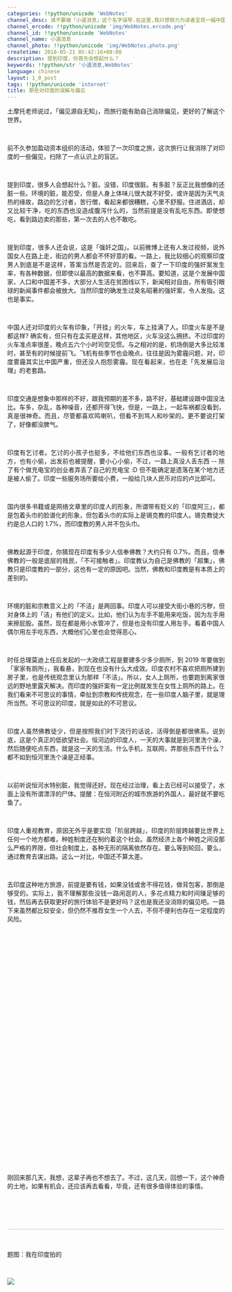 ```yaml
---
categories: !!python/unicode 'WebNotes'
channel_desc: 请不要被「小道消息」这个名字误导.在这里,我只想努力为读者呈现一幅中国互联网的清明上河图.
channel_ercode: !!python/unicode 'img/WebNotes.ercode.png'
channel_id: !!python/unicode 'WebNotes'
channel_name: 小道消息
channel_photo: !!python/unicode 'img/WebNotes.photo.png'
createtime: 2018-05-21 05:42:16+00:00
description: 提到印度，你首先会想起什么？
keywords: !!python/str '小道消息,WebNotes'
language: chinese
layout: 1_0_post
tags: !!python/unicode 'internet'
title: 那些对印度的误解与偏见
---
```

<div class="rich_media_content" id="js_content">
<p>
<span style="text-align: justify;">
          土摩托老师说过，「偏见源自无知」，而旅行能有助自己消除偏见，更好的了解这个世界。
         </span>
<br/>
</p>
<p>
<br/>
</p>
<p style="text-align: justify;">
         前不久参加盈动资本组织的活动，体验了一次印度之旅，这次旅行让我消除了对印度的一些偏见，扫除了一点认识上的盲区。
        </p>
<p>
<br/>
</p>
<p style="text-align: justify;">
         提到印度，很多人会想起什么？脏。没错，印度很脏。有多脏？反正比我想像的还脏一些。环境的脏，能忍受，但是人身上体味儿很大就不好受，或许是因为天气炎热的缘故，路边的乞讨者，苦行僧，看起来都很糟糕，心里不舒服。住进酒店，却又比较干净，吃的东西也没造成腹泻什么的，当然前提是没有乱吃东西。即使想吃，看到路边卖的那些，第一次去的人也不敢吃。
        </p>
<p>
<br/>
</p>
<p style="text-align: justify;">
         提到印度，很多人还会说，这是「强奸之国」。以前微博上还有人发过视频，说外国女人在路上走，街边的男人都会不怀好意的看。一路上，我比较细心的观察印度男人到底是不是这样，答案当然是否定的。回来后，查了一下印度的强奸案发生率，有各种数据，但即使以最高的数据来看，也不算高。要知道，这是个发展中国家，人口和中国差不多，大部分人生活在贫困线以下，新闻相对自由，所有吸引眼球的新闻事件都会被放大。当然印度的确发生过臭名昭著的强奸案，令人发指。这也是事实。
        </p>
<p>
<br/>
</p>
<p style="text-align: justify;">
         中国人还对印度的火车有印象，「开挂」的火车，车上挂满了人。印度火车是不是都这样? 确实有，但只有在孟买是这样，其他地区，火车没这么拥挤。不过印度的火车准点率很差，晚点五六个小时司空见惯。与之相对的是，机场倒是大多比较准时，甚至有的时候提前飞。飞机有些季节也会晚点，往往是因为雾霾问题，对，印度雾霾其实比中国严重，但还没人抱怨雾霾。现在看起来，也在走「先发展后治理」的老套路。
        </p>
<p>
<br/>
</p>
<p style="text-align: justify;">
         印度交通是想象中那样的不好，跟我预期的差不多，路不好，基础建设跟中国没法比。车多，杂乱，各种噪音，还都开得飞快，但是，一路上，一起车祸都没看到，真是很神奇。而且，尽管都喜欢鸣喇叭，但看不到骂人和吵架的。更不要说打架了，好像都没脾气。
        </p>
<p>
<br/>
</p>
<p style="text-align: justify;">
         印度有乞讨者。乞讨的小孩子也挺多，不给他们东西也没事。一般有乞讨者的地方，也有小偷，出发前也被提醒，要小心小偷，不过，一路上真没人丢东西 -- 除了有个做充电宝的创业者弄丢了自己的充电宝 :D 但不能确定是遗落在某个地方还是被人偷了。印度一些服务场所要给小费，一般给几块人民币对应的卢比即可。
        </p>
<p>
<br/>
</p>
<p style="text-align: justify;">
         国内很多书籍或是网络文章里的印度人的形象，所谓带有贬义的「印度阿三」，都是包着头巾的脸谱化的形象，但包着头巾的实际上是锡克教的印度人。锡克教徒大约是总人口的 1.7%，而印度教的男人并不包头巾。
        </p>
<p>
<br/>
</p>
<p style="text-align: justify;">
         佛教起源于印度，你猜现在印度有多少人信奉佛教？大约只有 0.7%。而且，信奉佛教的一般是底层的贱民，「不可接触者」。印度教认为自己是佛教的「超集」，佛教只是印度教的一部分，这也有一定的原因吧。当然，佛教和印度教是有本质上的差别的。
        </p>
<p>
<br/>
</p>
<p style="text-align: justify;">
         环境的脏和宗教意义上的「不洁」是两回事。印度人可以接受大街小巷的污秽，但对身体上的「洁」有他们的定义。比如，他们认为左手不能用来吃饭，因为左手用来擦屁股。虽然，现在都是用小水管冲了，但是也没有印度人用左手。看着中国人偶尔用左手吃东西，大概他们心里也会觉得恶心。
        </p>
<p>
<br/>
</p>
<p style="text-align: justify;">
         时任总理莫迪上任后发起的一大政绩工程是要建多少多少厕所，到 2019 年要做到「家家有厕所」，我看悬，到现在也没有什么大成效。印度农村不喜欢把厕所建到房子里，也是传统观念里认为那样「不洁」。所以，女人上厕所，也要跑到离家很远的野地里露天解决。而印度的强奸案有一定比例就发生在女性上厕所的路上。在我们看来不可思议的事情，牵扯到宗教和传统观念，在一些印度人脑子里，就是理所当然。不可思议的印度，就是如此的不可思议。
        </p>
<p>
<br/>
</p>
<p style="text-align: justify;">
         印度人虽然佛教徒少，但是按照我们时下流行的话说，活得倒是都很佛系。说到底，这是个真正的低欲望社会。恒河边的印度人，一天的大事就是到河里洗个澡，然后随便吃点东西，就是这一天的生活。什么手机，互联网，弄那些东西干什么？都不如到恒河里洗个澡是正经事。
        </p>
<p style="text-align: justify;">
<br/>
</p>
<p style="text-align: justify;">
         以前听说恒河水特别脏，我觉得还好。现在经过治理，看上去已经可以接受了，水面上没有所谓漂浮的尸体。提醒：在恒河附近的城市旅游的外国人，最好就不要吃鱼了。
        </p>
<p>
<br/>
</p>
<p style="text-align: justify;">
         印度人重视教育，原因无外乎是要实现「阶层跨越」，印度的阶层跨越要比世界上任何一个地方都难，种姓制度还在制约着这个社会。虽然经济上各个种姓之间没那么严格的界限，但社会制度上，各种无形的隔离依然存在。要么等到轮回，要么，通过教育去谋出路。这么一对比，中国还不算太差。
        </p>
<p>
<br/>
</p>
<p style="text-align: justify;">
         去印度这种地方旅游，前提是要有钱，如果没钱或舍不得花钱，做背包客，那倒是够受的。实际上，我不理解那些没钱一路闲逛的人，多花点精力和时间赚足够的钱，然后再去获取更好的旅行体验不是更好吗？这也是我还没消除的偏见吧。一路下来虽然都比较安全，但仍然不推荐女生一个人去，不但不便利也存在一定程度的风险。
        </p>
<p>
<span style="color: rgb(51, 51, 51);">
<span class="reply_text" comment-width="" ngcontent-tyg-7="" style="box-sizing: border-box;outline: none;border: none;white-space: pre-wrap;line-height: 22px;color: rgb(51, 51, 51);">
<span class="reply_text" comment-width="" ngcontent-tyg-7="" style="box-sizing: border-box;outline: none;border: none;white-space: pre-wrap;line-height: 22px;color: rgb(51, 51, 51);">
<span style="color: rgb(51, 51, 51);">
<span style="color: rgb(51, 51, 51);">
<span style="color: rgb(51, 51, 51);">
<span style="color: rgb(51, 51, 51);">
<span style="color: rgb(51, 51, 51);">
<span style="color: rgb(51, 51, 51);">
<span class="reply_text" comment-width="" ngcontent-tyg-7="" style="box-sizing: border-box;outline: none;border: none;white-space: pre-wrap;line-height: 22px;color: rgb(51, 51, 51);">
<span style="color: rgb(51, 51, 51);">
<span style="color: rgb(51, 51, 51);">
<span style="color: rgb(51, 51, 51);">
<br/>
</span>
</span>
</span>
</span>
</span>
</span>
</span>
</span>
</span>
</span>
</span>
</span>
</span>
</p>
<p style="text-align: justify;">
         刚回来那几天，我想，这辈子再也不想去了。不过，这几天，回想一下，这个神奇的土地，如果有机会，还应该再去看看，毕竟，还有很多值得体验的事情。
        </p>
<p>
<span style="color:#333333;font-family:Helvetica Neue, Helvetica, Hiragino Sans GB, Microsoft YaHei, 微软雅黑, Arial, sans-serif;">
<span style="caret-color: rgb(51, 51, 51);font-size: 14px;white-space: pre-wrap;background-color: rgb(250, 251, 252);">
<br/>
</span>
</span>
</p>
<hr style="margin-top: 1em;margin-bottom: 1em;white-space: normal;max-width: 100%;font-family: Lato, Helvetica, Arial, freesans, clean, sans-serif;border-right-width: 0px;border-bottom-width: 0px;border-left-width: 0px;border-top-style: solid;border-top-color: rgb(234, 234, 234);height: 1px;color: rgb(51, 51, 51);font-size: 15px;box-sizing: border-box !important;word-wrap: break-word !important;"/>
<p style="white-space: normal;">
<br/>
</p>
<p>
         题图：我在印度拍的
        </p>
<p>
<br/>
</p>
<p>
<img class="" data-copyright="0" data-ratio="1" data-s="300,640" data-src="" data-type="jpeg" data-w="1152" src="{{ '/img/ow5rEn8QGlGpbPtAjlWLg7yxhSGiaw4TZuSlc85IZfjQ2ng4rKgmprqyIANsVgZWTicG2qPrQhIvH1q80AbwcEFA.jpeg' | prepend: site.img | replace: '//','/' }}" style=""/>
</p>
<p>
<br/>
</p>
<p>
<br/>
</p>
<section>
<mpcps class="js_editor_cps" data-appid="wx47b90707741b8fd2" data-categoryid="2" data-color="#fa7834" data-datakey="1526800747187_0.7115995244819789" data-packid="" data-pid="1203554" data-product="%7B%22productData%22%3A%5B%7B%22appid%22%3A%22wx47b90707741b8fd2%22%2C%22book%22%3A%7B%22author%22%3A%5B%5D%7D%2C%22category_id%22%3A2%2C%22commission_ratio%22%3A%223.00%25%22%2C%22has_commission%22%3Atrue%2C%22img_url%22%3A%22https%3A%2F%2Fres.wx.qq.com%2Fproduct_material%2FRmTLxZ1-uzEF23VMVDP-hU0zknzGycDLL0edKPByXI_CPBPBytlvYS8hU2pUjfCR%22%2C%22movie%22%3A%7B%22actor%22%3A%5B%22%E8%89%BE%E7%B1%B3%E8%8E%89%C2%B7%E5%B8%83%E6%9C%97%E7%89%B9%22%2C%22%E7%BA%A6%E7%BF%B0%C2%B7%E5%8D%A1%E6%8B%89%E8%BE%9B%E6%96%AF%E5%9F%BA%22%2C%22%E8%AF%BA%E4%BA%9A%C2%B7%E5%B0%A4%E4%BD%A9%22%5D%2C%22alt_name%22%3A%5B%22%E6%97%A0%E5%A3%B0%E7%BB%9D%E5%A2%83%22%2C%22%E5%99%A4%E7%95%8C%22%2C%22%E9%9D%99%E5%9C%B0%22%5D%2C%22classify%22%3A%5B%22%E5%89%A7%E6%83%85%22%2C%22%E6%81%90%E6%80%96%22%2C%22%E6%83%8A%E6%82%9A%22%5D%2C%22director%22%3A%5B%22%E7%BA%A6%E7%BF%B0%C2%B7%E5%8D%A1%E6%8B%89%E8%BE%9B%E6%96%AF%E5%9F%BA%22%5D%2C%22en_name%22%3A%22A%20Quiet%20Place%22%2C%22movie_len%22%3A91%2C%22rating%22%3A7.3%2C%22release_time%22%3A%222018-05-18%22%7D%2C%22pid%22%3A%221203554%22%2C%22source_logo_url%22%3A%22http%3A%2F%2Fmmbiz.qpic.cn%2Fmmbiz_png%2FGnP5rVFHxJbTxjERsdjpKYvs9xJejFvVgCpYQRq2eyTOL5HZrVqIdnuYvHpf4cy2ywdEDicPaLroluibq7FuGoibA%2F0%22%2C%22source_name%22%3A%22%E7%8C%AB%E7%9C%BC%E7%94%B5%E5%BD%B1%E6%BC%94%E5%87%BA%22%2C%22title%22%3A%22%E5%AF%82%E9%9D%99%E4%B9%8B%E5%9C%B0%22%2C%22cps_desc%22%3A%22%E8%89%BE%E7%B1%B3%E8%8E%89%C2%B7%E5%B8%83%E6%9C%97%E7%89%B9%2F%E7%BA%A6%E7%BF%B0%C2%B7%E5%8D%A1%E6%8B%89%E8%BE%9B%E6%96%AF%E5%9F%BA%2F%E8%AF%BA%E4%BA%9A%C2%B7%E5%B0%A4%E4%BD%A9%22%2C%22cps_desc_long%22%3A%22%E4%B8%BB%E6%BC%94%EF%BC%9A%E8%89%BE%E7%B1%B3%E8%8E%89%C2%B7%E5%B8%83%E6%9C%97%E7%89%B9%2F%E7%BA%A6%E7%BF%B0%C2%B7%E5%8D%A1%E6%8B%89%E8%BE%9B%E6%96%AF%E5%9F%BA%2F%E8%AF%BA%E4%BA%9A%C2%B7%E5%B0%A4%E4%BD%A9%22%2C%22checked%22%3Atrue%7D%5D%7D" data-smartnum="" data-templateid="list" data-type="1" data-uid="1526800747171" frameborder="0" style="width:100% !important;border:0;">
</mpcps>
</section>
<p>
<br/>
</p>
</div>